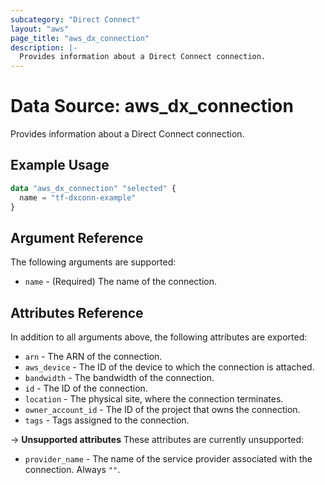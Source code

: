```yaml
---
subcategory: "Direct Connect"
layout: "aws"
page_title: "aws_dx_connection"
description: |-
  Provides information about a Direct Connect connection.
---
```


# Data Source: aws_dx_connection

Provides information about a Direct Connect connection.

## Example Usage

```terraform
data "aws_dx_connection" "selected" {
  name = "tf-dxconn-example"
}
```

## Argument Reference

The following arguments are supported:

* `name` - (Required) The name of the connection.

## Attributes Reference

In addition to all arguments above, the following attributes are exported:

* `arn` - The ARN of the connection.
* `aws_device` - The ID of the device to which the connection is attached.
* `bandwidth` - The bandwidth of the connection.
* `id` - The ID of the connection.
* `location` - The physical site, where the connection terminates.
* `owner_account_id` - The ID of the project that owns the connection.
* `tags` - Tags assigned to the connection.

->  **Unsupported attributes**
These attributes are currently unsupported:

* `provider_name` - The name of the service provider associated with the connection. Always `""`.
